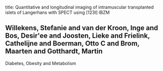 title: Quantitative and longitudinal imaging of intramuscular transplanted islets of Langerhans with SPECT using [123I] IBZM

## Willekens, Stefanie and van der Kroon, Inge and Bos, Desir'ee and Joosten, Lieke and Frielink, Cathelijne and Boerman, Otto C and Brom, Maarten and Gotthardt, Martin
Diabetes, Obesity and Metabolism

